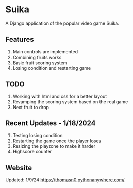 # Suika

A Django application of the popular video game Suika.

## Features

1. Main controls are implemented
2. Combining fruits works
3. Basic fruit scoring system
4. Losing condition and restarting game

## TODO

1. Working with html and css for a better layout
2. Revamping the scoring system based on the real game
3. Next fruit to drop

## Recent Updates - 1/18/2024

1. Testing losing condition
2. Restarting the game once the player loses
3. Resizing the playzone to make it harder
4. Highscore counter

## Website

Updated: 1/9/24
https://thomasn0.pythonanywhere.com/



